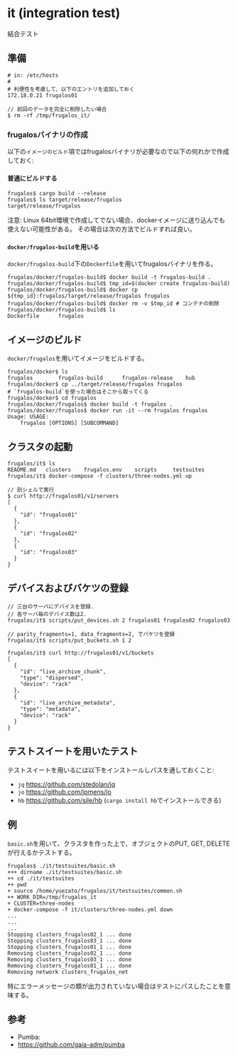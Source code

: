 it (integration test)
===

結合テスト

準備
----

```
# in: /etc/hosts
#
# 利便性を考慮して、以下のエントリを追加しておく
172.18.0.21 frugalos01
```

```console
// 前回のデータを完全に削除したい場合
$ rm -rf /tmp/frugalos_it/
```

### frugalosバイナリの作成
以下の`イメージのビルド`項ではfrugalosバイナリが必要なので以下の何れかで作成しておく:

#### 普通にビルドする
```console
frugalos$ cargo build --release
frugalos$ ls target/release/frugalos
target/release/frugalos
```
注意: Linux 64bit環境で作成してでない場合、dockerイメージに送り込んでも使えない可能性がある。
その場合は次の方法でビルドすれば良い。

#### `docker/frugalos-build`を用いる
`docker/frugalos-build`下の`Dockerfile`を用いてfrugalosバイナリを作る。
```console
frugalos/docker/frugalos-build$ docker build -t frugalos-build .
frugalos/docker/frugalos-build$ tmp_id=$(docker create frugalos-build)
frugalos/docker/frugalos-build$ docker cp ${tmp_id}:frugalos/target/release/frugalos frugalos
frugalos/docker/frugalos-build$ docker rm -v $tmp_id # コンテナの削除
frugalos/docker/frugalos-build$ ls
Dockerfile		frugalos
```

イメージのビルド
----------------

`docker/frugalos`を用いてイメージをビルドする。

```console
frugalos/docker$ ls
frugalos		frugalos-build		frugalos-release	hub
frugalos/docker$ cp ../target/release/frugalos frugalos
# `frugalos-build`を使った場合はそこから取ってくる
frugalos/docker$ cd frugalos
frugalos/docker/frugalos$ docker build -t frugalos .
frugalos/docker/frugalos$ docker run -it --rm frugalos frugalos
Usage: USAGE:
    frugalos [OPTIONS] [SUBCOMMAND]
```

クラスタの起動
---------------

```console
frugalos/it$ ls
README.md	clusters	frugalos.env	scripts		testsuites
frugalos/it$ docker-compose -f clusters/three-nodes.yml up

// 別シェルで実行
$ curl http://frugalos01/v1/servers
[
  {
    "id": "frugalos01"
  },
  {
    "id": "frugalos02"
  },
  {
    "id": "frugalos03"
  }
}
```

デバイスおよびバケツの登録
--------------------------

```console
// 三台のサーバにデバイスを登録.
// 各サーバ毎のデバイス数は2.
frugalos/it$ scripts/put_devices.sh 2 frugalos01 frugalos02 frugalos03

// parity_fragments=1, data_fragments=2, でバケツを登録
frugalos/it$ scripts/put_buckets.sh 1 2

frugalos/it$ curl http://frugalos01/v1/buckets
[
  {
    "id": "live_archive_chunk",
    "type": "dispersed",
    "device": "rack"
  },
  {
    "id": "live_archive_metadata",
    "type": "metadata",
    "device": "rack"
  }
}
```

テストスイートを用いたテスト
--------------------------

テストスイートを用いるには以下をインストールしパスを通しておくこと:
* `jq` https://github.com/stedolan/jq
* `jo` https://github.com/jpmens/jo
* `hb` https://github.com/sile/hb (`cargo install hb`でインストールできる)

## 例
`basic.sh`を用いて、クラスタを作った上で、オブジェクトのPUT, GET, DELETEが行えるかテストする。

```console
frugalos$ ./it/testsuites/basic.sh
+++ dirname ./it/testsuites/basic.sh
++ cd ./it/testsuites
++ pwd
+ source /home/yuezato/frugalos/it/testsuites/common.sh
++ WORK_DIR=/tmp/frugalos_it
+ CLUSTER=three-nodes
+ docker-compose -f it/clusters/three-nodes.yml down
...
...
...
Stopping clusters_frugalos02_1 ... done
Stopping clusters_frugalos03_1 ... done
Stopping clusters_frugalos01_1 ... done
Removing clusters_frugalos02_1 ... done
Removing clusters_frugalos03_1 ... done
Removing clusters_frugalos01_1 ... done
Removing network clusters_frugalos_net
```

特にエラーメッセージの類が出力されていない場合はテストにパスしたことを意味する。

参考
-----

- Pumba:
 - https://github.com/gaia-adm/pumba
